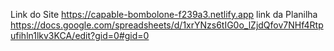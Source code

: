 Link do Site
https://capable-bombolone-f239a3.netlify.app
link da Planilha 
https://docs.google.com/spreadsheets/d/1xrYNzs6tIG0o_lZjdQfov7NHf4Rtpufihln1lkv3KCA/edit?gid=0#gid=0

